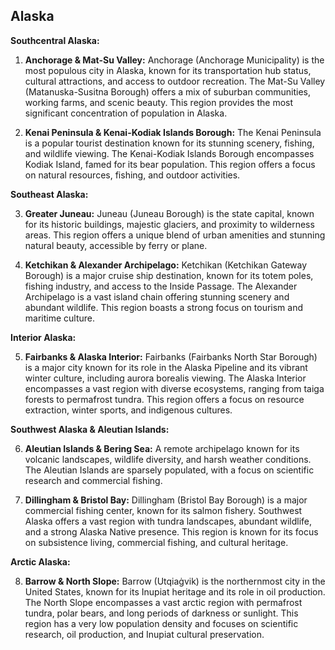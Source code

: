 ## Alaska

**Southcentral Alaska:**

1. **Anchorage & Mat-Su Valley:** Anchorage (Anchorage Municipality) is the most populous city in Alaska, known for its transportation hub status, cultural attractions, and access to outdoor recreation. The Mat-Su Valley (Matanuska-Susitna Borough) offers a mix of suburban communities, working farms, and scenic beauty. This region provides the most significant concentration of population in Alaska.

2. **Kenai Peninsula & Kenai-Kodiak Islands Borough:** The Kenai Peninsula is a popular tourist destination known for its stunning scenery, fishing, and wildlife viewing. The Kenai-Kodiak Islands Borough encompasses Kodiak Island, famed for its bear population. This region offers a focus on natural resources, fishing, and outdoor activities.

**Southeast Alaska:**

3. **Greater Juneau:** Juneau (Juneau Borough) is the state capital, known for its historic buildings, majestic glaciers, and proximity to wilderness areas. This region offers a unique blend of urban amenities and stunning natural beauty, accessible by ferry or plane.

4. **Ketchikan & Alexander Archipelago:** Ketchikan (Ketchikan Gateway Borough) is a major cruise ship destination, known for its totem poles, fishing industry, and access to the Inside Passage. The Alexander Archipelago is a vast island chain offering stunning scenery and abundant wildlife. This region boasts a strong focus on tourism and maritime culture.

**Interior Alaska:**

5. **Fairbanks & Alaska Interior:** Fairbanks (Fairbanks North Star Borough) is a major city known for its role in the Alaska Pipeline and its vibrant winter culture, including aurora borealis viewing. The Alaska Interior encompasses a vast region with diverse ecosystems, ranging from taiga forests to permafrost tundra. This region offers a focus on resource extraction, winter sports, and indigenous cultures.

**Southwest Alaska & Aleutian Islands:**

6. **Aleutian Islands & Bering Sea:** A remote archipelago known for its volcanic landscapes, wildlife diversity, and harsh weather conditions. The Aleutian Islands are sparsely populated, with a focus on scientific research and commercial fishing.

7. **Dillingham & Bristol Bay:** Dillingham (Bristol Bay Borough) is a major commercial fishing center, known for its salmon fishery. Southwest Alaska offers a vast region with tundra landscapes, abundant wildlife, and a strong Alaska Native presence. This region is known for its focus on subsistence living, commercial fishing, and cultural heritage.

**Arctic Alaska:**

8. **Barrow & North Slope:** Barrow (Utqiaġvik) is the northernmost city in the United States, known for its Inupiat heritage and its role in oil production. The North Slope encompasses a vast arctic region with permafrost tundra, polar bears, and long periods of darkness or sunlight. This region has a very low population density and focuses on scientific research, oil production, and Inupiat cultural preservation.
